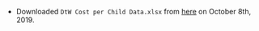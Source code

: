 

- Downloaded `DtW Cost per Child Data.xlsx` from [here](https://docs.google.com/spreadsheets/d/1pEEHgcyoDV7Qez4Q28WO1JZ6opYJxuMIRXp9E7x4ljI/edit?ts=5d97a8fc#gid=1910645239) on October 8th, 2019.  
